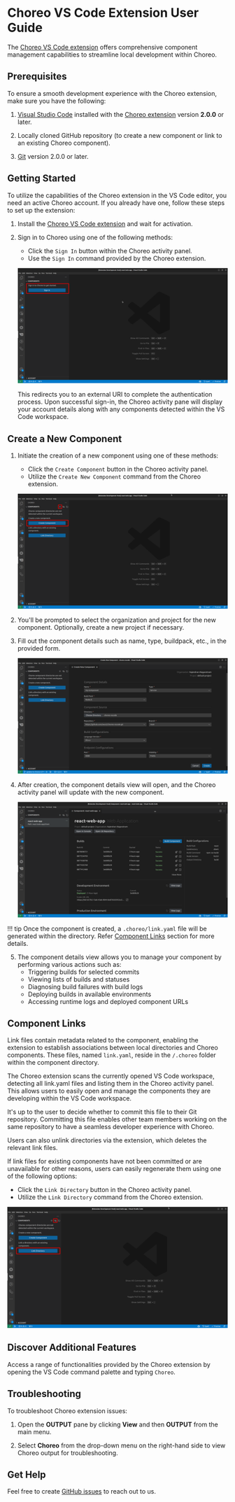 # Choreo VS Code Extension User Guide

The [Choreo VS Code extension](https://marketplace.visualstudio.com/items?itemName=WSO2.choreo) offers comprehensive component management capabilities to streamline local development within Choreo.

## Prerequisites

To ensure a smooth development experience with the Choreo extension, make sure you have the following:

1. [Visual Studio Code](https://code.visualstudio.com/download) installed with the [Choreo extension](https://marketplace.visualstudio.com/items?itemName=WSO2.choreo) version **2.0.0** or later.

2. Locally cloned GitHub repository (to create a new component or link to an existing Choreo component).

3. [Git](https://git-scm.com) version 2.0.0 or later.


## Getting Started

To utilize the capabilities of the Choreo extension in the VS Code editor, you need an active Choreo account. If you already have one, follow these steps to set up the extension:

1. Install the [Choreo VS Code extension](https://marketplace.visualstudio.com/items?itemName=WSO2.choreo) and wait for activation.

2. Sign in to Choreo using one of the following methods:
   - Click the `Sign In` button within the Choreo activity panel.
   - Use the `Sign In` command provided by the Choreo extension.
       
   ![Sign in](../assets/img/develop-components/develop-using-vs-code/sign-in.png)

   This redirects you to an external URI to complete the authentication process. Upon successful sign-in, the Choreo activity pane will display your account details along with any components detected within the VS Code workspace.

## Create a New Component

1. Initiate the creation of a new component using one of these methods:
    - Click the `Create Component` button in the Choreo activity panel.
    - Utilize the `Create New Component` command from the Choreo extension.
   
   ![Create Component Button](../assets/img/develop-components/develop-using-vs-code/create-component-btn.png)

2. You'll be prompted to select the organization and project for the new component. Optionally, create a new project if necessary.

3. Fill out the component details such as name, type, buildpack, etc., in the provided form.
   
   ![Component Form](../assets/img/develop-components/develop-using-vs-code/component-form.png)

4. After creation, the component details view will open, and the Choreo activity panel will update with the new component.

   ![Component Details](../assets/img/develop-components/develop-using-vs-code/component-details-view.png)


!!! tip 
      Once the component is created, a `.choreo/link.yaml` file will be generated within the directory. Refer [Component Links](#component-links) section for more details.

5. The component details view allows you to manage your component by performing various actions such as:
   - Triggering builds for selected commits
   - Viewing lists of builds and statuses
   - Diagnosing build failures with build logs
   - Deploying builds in available environments
   - Accessing runtime logs and deployed component URLs

## Component Links

Link files contain metadata related to the component, enabling the extension to establish associations between local directories and Choreo components. These files, named `link.yaml`, reside in the `/.choreo` folder within the component directory.

The Choreo extension scans the currently opened VS Code workspace, detecting all link.yaml files and listing them in the Choreo activity panel. This allows users to easily open and manage the components they are developing within the VS Code workspace.

It's up to the user to decide whether to commit this file to their Git repository. Committing this file enables other team members working on the same repository to have a seamless developer experience with Choreo.

Users can also unlink directories via the extension, which deletes the relevant link files.

If link files for existing components have not been committed or are unavailable for other reasons, users can easily regenerate them using one of the following options:
   - Click the `Link Directory` button in the Choreo activity panel.
   - Utilize the `Link Directory` command from the Choreo extension.

   
   ![Link Directory](../assets/img/develop-components/develop-using-vs-code/link-dir-btn.png)



## Discover Additional Features

Access a range of functionalities provided by the Choreo extension by opening the VS Code command palette and typing `Choreo`.

## Troubleshooting

To troubleshoot Choreo extension issues:

1. Open the **OUTPUT** pane by clicking **View** and then **OUTPUT** from the main menu.

2. Select **Choreo** from the drop-down menu on the right-hand side to view Choreo output for troubleshooting.

## Get Help

Feel free to create [GitHub issues](https://github.com/wso2/choreo-vscode/issues) to reach out to us.